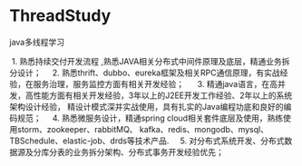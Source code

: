 # ThreadStudy
java多线程学习

 1. 熟悉持续交付开发流程 ,熟悉JAVA相关分布式中间件原理及底层，精通业务拆分设计；
    2. 熟悉thrift、dubbo、eureka框架及相关RPC通信原理，有实战经验，在服务治理，服务监控方面有相关开发经验； 
    3. 精通java语言，在高并发，高性能方面有相关开发经验，3年以上的J2EE开发工作经验、2年以上的系统架构设计经验，
精设计模式深并实战使用，具有扎实的Java编程功底和良好的编码规范；
    4. 熟悉微服务设计，精通spring cloud相关套件底层及使用，熟练使用storm、zookeeper、rabbitMQ、
kafka、redis、mongodb、mysql、TBSchedule、elastic-job、drds等技术产品.
    5. 对分布式系统开发、分布式数据源及分库分表的业务拆分架构、分布式事务开发经验优先；

